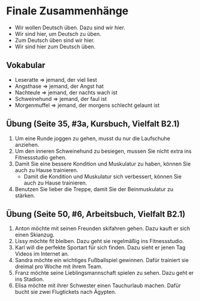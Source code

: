 # Finale Zusammenhänge

- Wir wollen Deutsch üben. Dazu sind wir hier.
- Wir sind hier, um Deutsch zu üben.
- Zum Deutsch üben sind wir hier.
- Wir sind hier zum Deutsch üben.


## Vokabular

- Leseratte => jemand, der viel liest
- Angsthase => jemand, der Angst hat
- Nachteule => jemand, der nachts wach ist
- Schweinehund => jemand, der faul ist
- Morgenmuffel => jemand, der morgens schlecht gelaunt ist

## Übung (Seite 35, #3a, Kursbuch, Vielfalt B2.1)

1. Um eine Runde joggen zu gehen, musst du nur die Laufschuhe anziehen.
2. Um den inneren Schweinehund zu besiegen, mussen Sie nicht extra ins Fitnessstudio gehen.
3. Damit Sie eine bessere Kondition und Muskulatur zu haben, können Sie auch zu Hause trainieren.
    - Damit die Kondition und Muskulatur sich verbessert, können Sie auch zu Hause trainieren.
4. Benutzen Sie lieber die Treppe, damit Sie der Beinmuskulatur zu stärken.

## Übung (Seite 50, #6, Arbeitsbuch, Vielfalt B2.1)

1. Anton möchte mit seinen Freunden skifahren gehen. Dazu kauft er sich einen Skianzug.
2. Lissy möchte fit bleiben. Dazu geht sie regelmäßig ins Fitnessstudio.
3. Karl will die perfekte Sportart für sich finden. Dazu sieht er jenen Tag Videos im Internet an.
4. Sandra möchte ein wichtiges Fußballspiel gewinnen. Dafür trainiert sie dreimal pro Woche mit ihrem Team.
5. Franz möchte seine Lieblingsmannschaft spielen zu sehen. Dazu geht er ins Stadion.
6. Elisa möchte mit ihrer Schwester einen Tauchurlaub machen. Dafür bucht sie zwei Flugtickets nach Ägypten.